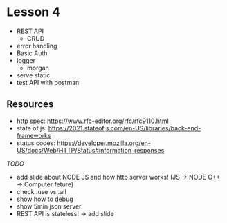 # Lesson 4

- REST API
  - CRUD
- error handling
- Basic Auth  
- logger
  - morgan
- serve static
- test API with postman

## Resources
- http spec: https://www.rfc-editor.org/rfc/rfc9110.html
- state of js: https://2021.stateofjs.com/en-US/libraries/back-end-frameworks 
- status codes: https://developer.mozilla.org/en-US/docs/Web/HTTP/Status#information_responses


*TODO*
- add slide about NODE JS and how http server works! (JS -> NODE C++ -> Computer feture)
- check .use vs .all 
- show how to debug
- show 5min json server
- REST API is stateless! -> add slide

